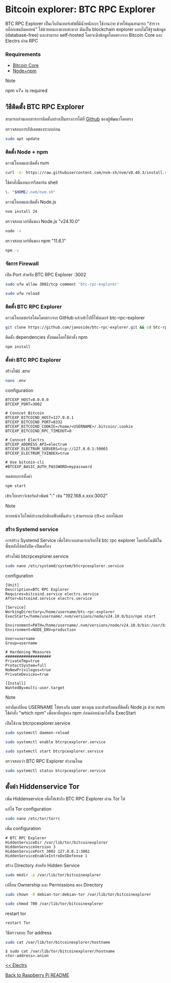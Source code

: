 # Bitcoin explorer: BTC RPC Explorer



BTC RPC Explorer เป็นเว็บอินเทอร์เฟซที่มีน้ำหนักเบา ใช้งานง่าย ช่วยให้คุณสามารถ “สำรวจบล็อกเชนบิตคอยน์” ได้ด้วยตนเองแบบสะดวก
มันเป็น blockchain explorer แบบไม่ใช้ฐานข้อมูล (database-free) และสามารถ self-hosted โดยจะดึงข้อมูลโดยตรงจาก Bitcoin Core และ Electrs ผ่าน RPC


### Requirements
* [Bitcoin Core](./bitcoind.md)
* [Node+npm](https://nodejs.org/en/download)

> [!NOTE]
> npm v7+ is required

## วิธีติดตั้ง BTC RPC Explorer

สามารถอ่านเอกสารการติดตั้งอย่างเป็นทางการได้ที่ [Github](https://github.com/janoside/btc-rpc-explorer) ของผู้พัฒนาโดยตรง


ตรวจสอบการอัปเดตของระบบก่อน

```bash
sudo apt update
```


### ติดตั้ง Node + npm

ดาวน์โหลดและติดตั้ง nvm

```bash
curl -o- https://raw.githubusercontent.com/nvm-sh/nvm/v0.40.3/install.sh | bash
```

ใช้คำสั่งนี้แทนการรีสตาร์ต shell

```bash
\. "$HOME/.nvm/nvm.sh"
```

ดาวน์โหลดและติดตั้ง Node.js

```bash
nvm install 24
```

ตรวจสอบเวอร์ชันของ Node.js "v24.10.0"

```bash
node -v
```

ตรวจสอบเวอร์ชันของ npm "11.6.1"

```bash
npm -v
```



### จัดการ Firewall

เปิด Port สำหรับ BTC RPC Explorer :3002

```bash
sudo ufw allow 3002/tcp comment 'btc-rpc-explorer'
```

```bash
sudo ufw reload
```



### ติดตั้ง BTC RPC Explorer

ดาวน์โหลดซอร์สโค้ดโดยตรงจาก GitHub แล้วเข้าไปที่โฟลเดอร์ btc-rpc-explorer

```bash
git clone https://github.com/janoside/btc-rpc-explorer.git && cd btc-rpc-explorer
```

ติดตั้ง dependencies ทั้งหมดโดยใช้คำสั่ง npm

```bash
npm install
```

### ตั้งค่า BTC RPC Explorer

สร้างไฟล์ .env

```bash
nano .env
```

configuration

```
BTCEXP_HOST=0.0.0.0
BTCEXP_PORT=3002

# Conncet Bitcoin
BTCEXP_BITCOIND_HOST=127.0.0.1
BTCEXP_BITCOIND_PORT=8332
BTCEXP_BITCOIND_COOKIE=/home/<USERNAME>/.bitcoin/.cookie
BTCEXP_BITCOIND_RPC_TIMEOUT=0

# Conncet Electrs
BTCEXP_ADDRESS_API=electrum
BTCEXP_ELECTRUM_SERVERS=tcp://127.0.0.1:50001
BTCEXP_ELECTRUM_TXINDEX=true

# Use bitcoin-cli
#BTCEXP_BASIC_AUTH_PASSWORD=mypassword
```

ทดสอบการตั้งค่า

```bash
npm start
```

เข้าเว็บเบราว์เซอร์แล้วพิมพ์ "<ip>:<port>"
เช่น "192.168.x.xxx:3002"
> [!NOTE]
> หากหน้าเว็บไซค์ทำงานปกติกดฟังค์ชั่นต่าง ๆ สามารถกด clt+c ออกได้เลย



### สร้าง Systemd service

การสร้าง Systemd Service เพื่อให้ระบบสามารถเรียกใช้ btc rpc explorer โดยอัตโนมัติในพื้นหลังได้หลังปิด-เปิดเครื่อง


สร้างไฟล์ btcrpcexplorer.service

```bash
sudo nano /etc/systemd/system/btcrpcexplorer.service
```

configuration

```
[Unit]
Description=BTC RPC Explorer
Requires=bitcoind.service electrs.service
After=bitcoind.service electrs.service

[Service]
WorkingDirectory=/home/username/btc-rpc-explorer
ExecStart=/home/username/.nvm/versions/node/v24.10.0/bin/npm start

Environment=PATH=/home/username/.nvm/versions/node/v24.10.0/bin:/usr/bin:/bin
Environment=NODE_ENV=production

User=username
Group=username

# Hardening Measures
####################
PrivateTmp=true
ProtectSystem=full
NoNewPrivileges=true
PrivateDevices=true

[Install]
WantedBy=multi-user.target
```

> [!NOTE]
> อย่าลืมเปลี่ยน USERNAME ให้ตรงกับ user ของคุณ
> และสำหรับคนที่ติดตั้ง Node.js ด้วย nvm ใช้คำสั่ง "which npm" เพื่อหาที่อยู่ของ npm ก่อนค่อยนำมาใส่ใน ExecStart

เปิดใช้งาน btcrpcexplorer.service

```bash
sudo systemctl daemon-reload
```

```bash
sudo systemctl enable btcrpcexplorer.service
```

```bash
sudo systemctl start btcrpcexplorer.service
```

ตรวจสอบว่า BTC RPC Explorer ทำงานไหม

```bash
sudo systemctl status btcrpcexplorer.service
```



## ตั้งค่า Hiddenservice Tor

เพิ่ม Hiddenservice เพื่อให้เข้าถึง BTC RPC Explorer ผ่าน Tor ได้


แก้ไข Tor configuration

```bash
sudo nano /etc/tor/torrc
```

เพิ่ม configuration

```
# BTC RPC Explorer
HiddenServiceDir /var/lib/tor/bitcoinexplorer
HiddenServiceVersion 3
HiddenServicePort 3002 127.0.0.1:3002
HiddenServiceEnableIntroDoSDefense 1
```

สร้าง Directory สำหรับ Hidden Service

```bash
sudo mkdir -p /var/lib/tor/bitcoinexplorer
```

เปลี่ยน Ownership และ Permissions ของ Directory

```bash
sudo chown -R debian-tor:debian-tor /var/lib/tor/bitcoinexplorer
```

```bash
sudo chmod 700 /var/lib/tor/bitcoinexplorer
```

restart tor

```bash
restart Tor
```

วิธีตรวจสอบ Tor address

```bash
sudo cat /var/lib/tor/bitcoinexplorer/hostname
```

```
$ sudo cat /var/lib/tor/bitcoinexplorer/hostname
<tor-address>.onion
```



[<< Electrs](./electrs.md)

[Back to Raspberry Pi README](./README.md)